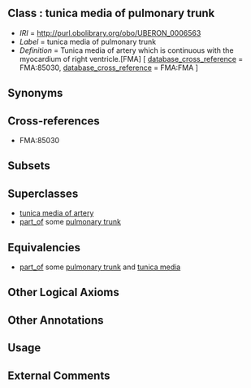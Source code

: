 
## Class : tunica media of pulmonary trunk

 * *IRI* = http://purl.obolibrary.org/obo/UBERON_0006563
 * *Label* = tunica media of pulmonary trunk
 * *Definition* = Tunica media of artery which is continuous with the myocardium of right ventricle.[FMA] [ [database_cross_reference](../../ef/oboInOwl#hasDbXref.md) = FMA:85030, [database_cross_reference](../../ef/oboInOwl#hasDbXref.md) = FMA:FMA ]

## Synonyms


## Cross-references

 * FMA:85030

## Subsets


## Superclasses

 * [tunica media of artery](../../UBERON/39/UBERON_0007239.md)
 * [part_of](../../BFO/50/BFO_0000050.md) some [pulmonary trunk](../../UBERON/33/UBERON_0002333.md)

## Equivalencies

 * [part_of](../../BFO/50/BFO_0000050.md) some [pulmonary trunk](../../UBERON/33/UBERON_0002333.md) and [tunica media](../../UBERON/22/UBERON_0002522.md)

## Other Logical Axioms


## Other Annotations


## Usage


## External Comments

